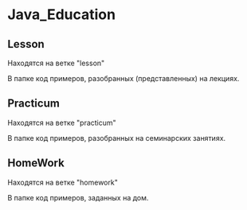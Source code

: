 ﻿# Java_Education
## Lesson 
Находятся на ветке "lesson"

 В папке код примеров, разобранных (представленных) на лекциях.

## Practicum
Находятся на ветке "practicum"
  
В папке код примеров, разобранных на семинарских занятиях.

## HomeWork
Находятся на ветке "homework"
  
В папке код примеров, заданных на дом.
